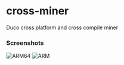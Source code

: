 # cross-miner
Duco cross platform and cross compile miner

### Screenshots
![ARM64](https://github.com/user-attachments/assets/82e975da-5b8e-4419-a3c4-846967faebf5)
![ARM](https://github.com/user-attachments/assets/43373bd4-b642-4a90-864d-2e67c709da1d)
